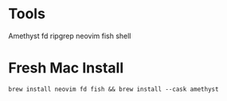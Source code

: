 # Tools

Amethyst
fd
ripgrep
neovim
fish shell

# Fresh Mac Install

`brew install neovim fd fish && brew install --cask amethyst`
